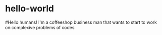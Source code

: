 # hello-world
#Hello humans!
I'm a coffeeshop business man that wants to start to work on complexive problems of codes
